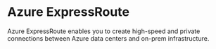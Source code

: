 # Azure ExpressRoute
Azure ExpressRoute enables you to create high-speed and private connections between Azure data centers and on-prem infrastructure. 